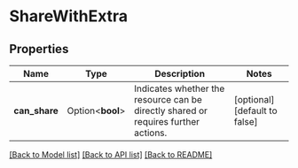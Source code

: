 # ShareWithExtra

## Properties

Name | Type | Description | Notes
------------ | ------------- | ------------- | -------------
**can_share** | Option<**bool**> | Indicates whether the resource can be directly shared or requires further actions. | [optional][default to false]

[[Back to Model list]](../README.md#documentation-for-models) [[Back to API list]](../README.md#documentation-for-api-endpoints) [[Back to README]](../README.md)


